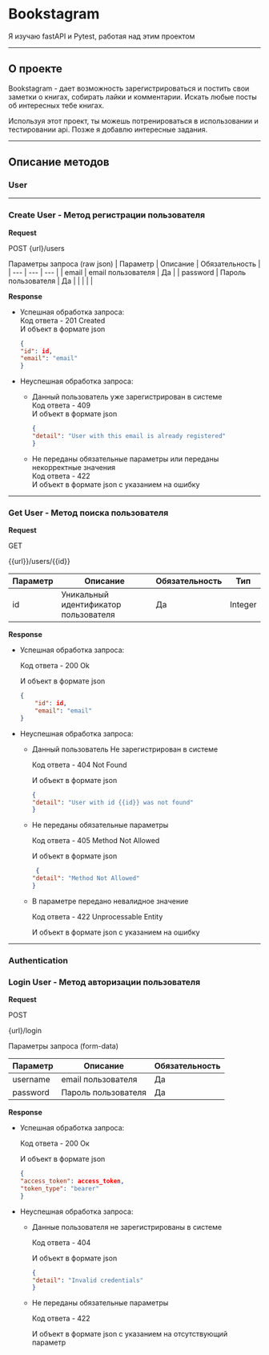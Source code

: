 #  Bookstagram
Я изучаю fastAPI и Pytest, работая над этим проектом

---
## О проекте

Bookstagram - дает возможность зарегистрироваться и постить свои заметки о книгах, собирать лайки и комментарии.
Искать любые посты об интересных тебе книгах.


Используя этот проект, ты можешь потренироваться в использовании и тестировании api.
Позже я добавлю интересные задания.



---
## Описание методов
### User
---
### Create User - Метод регистрации пользователя

**Request**

POST
{url}/users

Параметры запроса (raw json)
| Параметр | Описание | Обязательность |
| --- | --- | --- |
| email | email пользователя | Да |
| password | Пароль пользователя | Да |
|  |  |  |

**Response**

- Успешная обработка запроса:    
    Код ответа - 201 Created    
    И  объект в формате json     
    ```json
    {
    "id": id, 
    "email": "email"
    }
    ```
    
- Неуспешная обработка запроса:
    - Данный пользователь уже зарегистрирован в системе        
        Код ответа - 409        
        И  объект в формате json         
        ```json
        {
        "detail": "User with this email is already registered"
        }
        ```
        
    - Не переданы обязательные параметры или переданы некорректные значения        
        Код ответа - 422        
        И  объект в формате json с указанием на ошибку

---
### Get User - Метод поиска пользователя

**Request**

GET

{{url}}/users/{{id}}

| Параметр | Описание | Обязательность | Тип |
| --- | --- | --- | --- |
| id | Уникальный идентификатор пользователя | Да | Integer |

**Response**

- Успешная обработка запроса:
    
    Код ответа - 200 Ok
    
    И  объект в формате json 
    
    ```json
    {
        "id": id,
        "email": "email"
    }
    ```
    
- Неуспешная обработка запроса:
    - Данный пользователь Не зарегистрирован в системе
        
        Код ответа - 404 Not Found
        
        И  объект в формате json 
        
        ```json
        {
        "detail": "User with id {{id}} was not found"
        }
        ```
        
    - Не переданы обязательные параметры
        
        Код ответа - 405 Method Not Allowed
        
        И  объект в формате json
        
        ```json
         {
        "detail": "Method Not Allowed"
        }
        ```
        

    - В параметре передано невалидное значение
    
        Код ответа - 422 Unprocessable Entity
    
        И  объект в формате json с указанием на ошибку

---





### Authentication

### Login User - Метод авторизации пользователя

**Request**

POST

{url}/login 

Параметры запроса (form-data)

| Параметр | Описание | Обязательность |
| --- | --- | --- |
| username  | email пользователя | Да |
| password | Пароль пользователя | Да |

**Response**

- Успешная обработка запроса:
    
    Код ответа - 200 Ок
    
    И  объект в формате json 
    
    ```json
    {
    "access_token": access_token, 
    "token_type": "bearer"
    }
    ```
    
- Неуспешная обработка запроса:
    - Данные пользователя не зарегистрированы в системе
        
        Код ответа - 404
        
        И  объект в формате json 
        
        ```json
        {
        "detail": "Invalid credentials"
        }
        ```
        
    - Не переданы обязательные параметры
        
        Код ответа - 422
        
        И  объект в формате json с указанием на отсутствующий параметр


